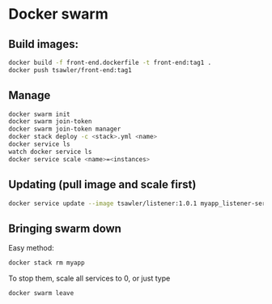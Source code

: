 # Docker swarm


## Build images:
```bash
docker build -f front-end.dockerfile -t front-end:tag1 .
docker push tsawler/front-end:tag1
```

## Manage

```bash
docker swarm init
docker swarm join-token
docker swarm join-token manager
docker stack deploy -c <stack>.yml <name>
docker service ls
watch docker service ls
docker service scale <name>=<instances>
```

## Updating (pull image and scale first)
```bash
docker service update --image tsawler/listener:1.0.1 myapp_listener-service
```

## Bringing swarm down
Easy method:
```bash
docker stack rm myapp
```
To stop them, scale all services to 0, or just type
```bash
docker swarm leave
```